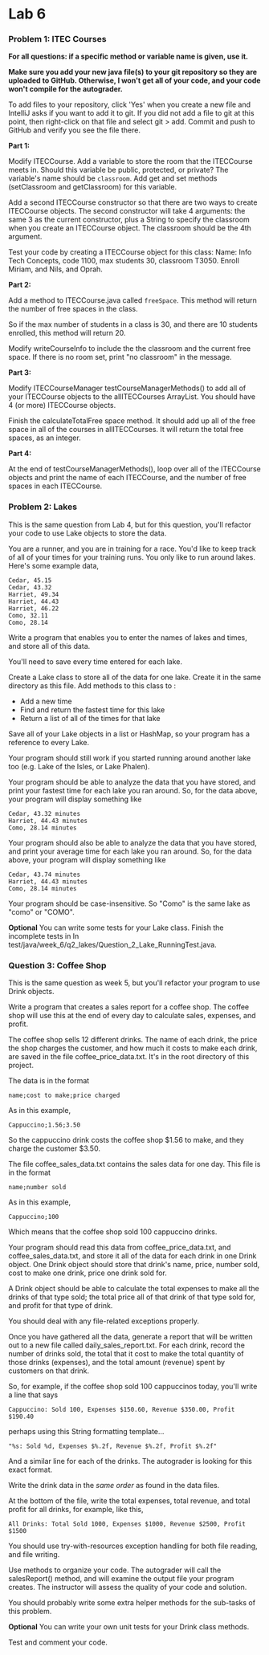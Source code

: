 # Lab 6

### Problem 1: ITEC Courses
 
 **For all questions: if a specific method or variable name is given, use it.**
 
 **Make sure you add your new java file(s) to your git repository so they are uploaded to GitHub.
    Otherwise, I won't get all of your code, and your code won't compile for the autograder.**

 To add files to your repository, click 'Yes' when you create a new file and IntelliJ asks if you want to add it to git.
 If you did not add a file to git at this point, then right-click on that file and select git > add. Commit and push to GitHub and verify you see the file there.
 
 **Part 1:**
 
 Modify ITECCourse. Add a variable to store the room that the ITECCourse meets in.
 Should this variable be public, protected, or private?
 The variable's name should be `classroom`.
 Add get and set methods (setClassroom and getClassroom) for this variable.
 
 Add a second ITECCourse constructor so that there are two ways to create ITECCourse objects.
 The second constructor will take 4 arguments: the same 3 as the current constructor, plus a String
 to specify the classroom when you create an ITECCourse object. The classroom should be the 4th argument.
 
 Test your code by creating a ITECCourse object for this class:
 Name: Info Tech Concepts, code 1100, max students 30, classroom T3050.
 Enroll Miriam, and Nils, and Oprah.
 
 
 **Part 2:**
 
 Add a method to ITECCourse.java called `freeSpace`. This method will return the number of free spaces
 in the class.
 
 So if the max number of students in a class is 30, and there are 10 students enrolled,
 this method will return 20.
 
 Modify writeCourseInfo to include the the classroom and the current free space.
 If there is no room set, print "no classroom" in the message.
 
 
 **Part 3:**
 
 Modify ITECCourseManager testCourseManagerMethods() to add all of your ITECCourse objects to the
 allITECCourses ArrayList. You should have 4 (or more) ITECCourse objects.
 
 Finish the calculateTotalFree space method. It should add up all of the free space in all of the courses
 in allITECCourses. It will return the total free spaces, as an integer.
 
 
 **Part 4:**
 
 At the end of testCourseManagerMethods(), loop over all of the ITECCourse objects and
 print the name of each ITECCourse, and the number of free spaces in each ITECCourse.
 


### Problem 2: Lakes

 This is the same question from Lab 4, but for this question, you'll refactor your code to
 use Lake objects to store the data.
 
 You are a runner, and you are in training for a race. You'd like to keep track of all of your
 times for your training runs. You only like to run around lakes. Here's some example data,
 
 
 ```
 Cedar, 45.15
 Cedar, 43.32
 Harriet, 49.34
 Harriet, 44.43
 Harriet, 46.22
 Como, 32.11
 Como, 28.14
 ```
 
 
 Write a program that enables you to enter the names of lakes and times, and store all of this
 data.
 
 You'll need to save every time entered for each lake.
 
 Create a Lake class to store all of the data for one lake. Create it in the same directory as this file.
 Add methods to this class to :
 
  - Add a new time
  - Find and return the fastest time for this lake
  - Return a list of all of the times for that lake
 
 Save all of your Lake objects in a list or HashMap, so your program has a reference to every Lake.
 
 Your program should still work if you started running around another lake too (e.g. Lake of the Isles, or Lake Phalen).
 
 Your program should be able to analyze the data that you have stored, and print your fastest
 time for each lake you ran around. So, for the data above, your program will display something like
 
 ```
 Cedar, 43.32 minutes
 Harriet, 44.43 minutes
 Como, 28.14 minutes
 ```
 
 
  Your program should also be able to analyze the data that you have stored, and print your average
  time for each lake you ran around. So, for the data above, your program will display something like
  
  
  ```
  Cedar, 43.74 minutes
  Harriet, 44.43 minutes
  Como, 28.14 minutes
  ```
  
 Your program should be case-insensitive. So "Como" is the same lake as "como" or "COMO".
 
 
 **Optional** You can write some tests for your Lake class. Finish the incomplete tests in
 In test/java/week_6/q2_lakes/Question_2_Lake_RunningTest.java. 
 


### Question 3: Coffee Shop

 This is the same question as week 5, but you'll refactor your program to
 use Drink objects.
 
 Write a program that creates a sales report for a coffee shop.
 The coffee shop will use this at the end of every day to calculate sales, expenses, and profit.
 
 The coffee shop sells 12 different drinks. The name of each drink, the price the shop
 charges the customer, and how much it costs to make each drink, are saved in the file
 coffee_price_data.txt. It's in the root directory of this project.
 
 The data is in the format
 
 `
 name;cost to make;price charged
 `
 
 As in this example,
 
 `
 Cappuccino;1.56;3.50
 `
 
 So the cappuccino drink costs the coffee shop $1.56 to make, and they charge the customer $3.50.
 
 The file coffee_sales_data.txt contains the sales data for one day. This file is in the format
 
 `
 name;number sold
 `
 
 As in this example,
 
 `
 Cappuccino;100
 `
 
 Which means that the coffee shop sold 100 cappuccino drinks.
 
 Your program should read this data from coffee_price_data.txt, and coffee_sales_data.txt, and
 store it all of the data for each drink in one Drink object. One Drink object
 should store that drink's name, price, number sold, cost to make one drink, price one drink sold for.
 
 A Drink object should be able to calculate the total expenses to make all the drinks of that type sold;
 the total price all of that drink of that type sold for, and profit for that type of drink.
 
 You should deal with any file-related exceptions properly.
 
 Once you have gathered all the data, generate a report that will be written out to a new file called
 daily_sales_report.txt. For each drink, record the number of drinks sold, the total that it cost to
 make the total quantity of those drinks (expenses), and the total amount (revenue) spent by
 customers on that drink.
 
 So, for example, if the coffee shop sold 100 cappuccinos today, you'll write a line that says
 
 `
 Cappuccino: Sold 100, Expenses $150.60, Revenue $350.00, Profit $190.40
 `
 
 perhaps using this String formatting template...
 
 `
 "%s: Sold %d, Expenses $%.2f, Revenue $%.2f, Profit $%.2f"
 `
 
 
 And a similar line for each of the drinks. The autograder is looking for this exact format.
 
 Write the drink data in the *same order* as found in the data files. 

 At the bottom of the file, write the total expenses, total revenue, and total profit for all drinks,
 for example, like this,
 
 `
 All Drinks: Total Sold 1000, Expenses $1000, Revenue $2500, Profit $1500
 `
 
 You should use try-with-resources exception handling for both file reading, and file writing.
 
 Use methods to organize your code. The autograder will call the salesReport() method, and will examine
 the output file your program creates.   The instructor will assess the quality of your code and solution.
 
 You should probably write some extra helper methods for the sub-tasks of this problem.
 
 **Optional** You can write your own unit tests for your Drink class methods.
 
 Test and comment your code.
 
